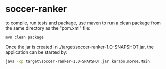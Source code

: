 # soccer-ranker

to compile, run tests and package, use maven to run a clean package from the same directory as the "pom.xml" file:

```cmd
mvn clean package
```

Once the jar is created in ./target/soccer-ranker-1.0-SNAPSHOT.jar, the application can be started by:

```cmd
java -cp target\soccer-ranker-1.0-SNAPSHOT.jar karabo.moroe.Main
```
